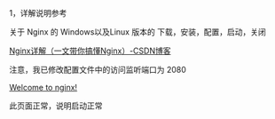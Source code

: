 



1，详解说明参考

关于 Nginx 的 Windows以及Linux 版本的  下载，安装，配置，启动，关闭

[Nginx详解（一文带你搞懂Nginx）-CSDN博客](https://blog.csdn.net/hyfsbxg/article/details/122322125)

注意，我已修改配置文件中的访问监听端口为  2080       	

[Welcome to nginx!](http://localhost:2080/)

此页面正常，说明启动正常
